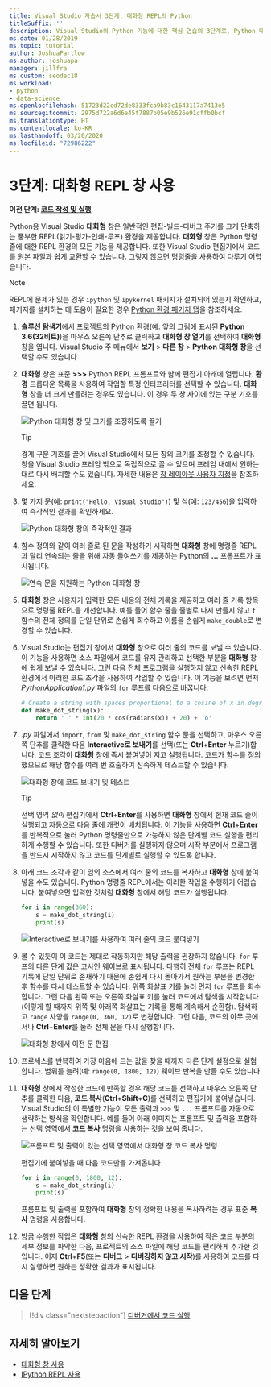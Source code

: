 ```yaml
---
title: Visual Studio 자습서 3단계, 대화형 REPL의 Python
titleSuffix: ''
description: Visual Studio의 Python 기능에 대한 핵심 연습의 3단계로, Python 대화형 REPL 창을 설명합니다.
ms.date: 01/28/2019
ms.topic: tutorial
author: JoshuaPartlow
ms.author: joshuapa
manager: jillfra
ms.custom: seodec18
ms.workload:
- python
- data-science
ms.openlocfilehash: 51723d22cd72de8333fca9b83c1643117a7413e5
ms.sourcegitcommit: 2975d722a6d6e45f7887b05e9b526e91cffb0bcf
ms.translationtype: HT
ms.contentlocale: ko-KR
ms.lasthandoff: 03/20/2020
ms.locfileid: "72986222"
---
```

# <a name="step-3-use-the-interactive-repl-window"></a>3단계: 대화형 REPL 창 사용

**이전 단계: [코드 작성 및 실행](tutorial-working-with-python-in-visual-studio-step-02-writing-code.md)**

Python용 Visual Studio **대화형** 창은 일반적인 편집-빌드-디버그 주기를 크게 단축하는 풍부한 REPL(읽기-평가-인쇄-루프) 환경을 제공합니다. **대화형** 창은 Python 명령줄에 대한 REPL 환경의 모든 기능을 제공합니다. 또한 Visual Studio 편집기에서 코드를 원본 파일과 쉽게 교환할 수 있습니다. 그렇지 않으면 명령줄을 사용하여 다루기 어렵습니다.

> [!NOTE]
> REPL에 문제가 있는 경우 `ipython` 및 `ipykernel` 패키지가 설치되어 있는지 확인하고, 패키지를 설치하는 데 도움이 필요한 경우 [Python 환경 패키지 탭](/en-us/visualstudio/python/python-environments-window-tab-reference#packages-tab)을 참조하세요.

1. **솔루션 탐색기**에서 프로젝트의 Python 환경(예: 앞의 그림에 표시된 **Python 3.6(32비트)**)을 마우스 오른쪽 단추로 클릭하고 **대화형 창 열기**를 선택하여 **대화형** 창을 엽니다. Visual Studio 주 메뉴에서 **보기** > **다른 창** > **Python 대화형 창**을 선택할 수도 있습니다.

1. **대화형** 창은 표준 **>>>** Python REPL 프롬프트와 함께 편집기 아래에 열립니다. **환경** 드롭다운 목록을 사용하여 작업할 특정 인터프리터를 선택할 수 있습니다. **대화형** 창을 더 크게 만들려는 경우도 있습니다. 이 경우 두 창 사이에 있는 구분 기호를 끌면 됩니다.

    ![Python 대화형 창 및 크기를 조정하도록 끌기](media/vs-getting-started-python-11-interactive1b.png)

    > [!Tip]
    > 경계 구분 기호를 끌어 Visual Studio에서 모든 창의 크기를 조정할 수 있습니다. 창을 Visual Studio 프레임 밖으로 독립적으로 끌 수 있으며 프레임 내에서 원하는 대로 다시 배치할 수도 있습니다. 자세한 내용은 [창 레이아웃 사용자 지정](../ide/customizing-window-layouts-in-visual-studio.md)을 참조하세요.

1. 몇 가지 문(예: `print("Hello, Visual Studio")`) 및 식(예: `123/456`)을 입력하여 즉각적인 결과를 확인하세요.

    ![Python 대화형 창의 즉각적인 결과](media/vs-getting-started-python-12-interactive2.png)

1. 함수 정의와 같이 여러 줄로 된 문을 작성하기 시작하면 **대화형** 창에 명령줄 REPL과 달리 연속되는 줄을 위해 자동 들여쓰기를 제공하는 Python의 **...** 프롬프트가 표시됩니다.

    ![연속 문을 지원하는 Python 대화형 창](media/vs-getting-started-python-13-interactive3.png)

1. **대화형** 창은 사용자가 입력한 모든 내용의 전체 기록을 제공하고 여러 줄 기록 항목으로 명령줄 REPL을 개선합니다. 예를 들어 함수 줄을 줄별로 다시 만들지 않고 `f` 함수의 전체 정의를 단일 단위로 손쉽게 회수하고 이름을 손쉽게 `make_double`로 변경할 수 있습니다.

1. Visual Studio는 편집기 창에서 **대화형** 창으로 여러 줄의 코드를 보낼 수 있습니다. 이 기능을 사용하면 소스 파일에서 코드를 유지 관리하고 선택한 부분을 **대화형** 창에 쉽게 보낼 수 있습니다. 그런 다음 전체 프로그램을 실행하지 않고 신속한 REPL 환경에서 이러한 코드 조각을 사용하여 작업할 수 있습니다. 이 기능을 보려면 먼저 *PythonApplication1.py* 파일의 `for` 루프를 다음으로 바꿉니다.

    ```python
    # Create a string with spaces proportional to a cosine of x in degrees
    def make_dot_string(x):
        return ' ' * int(20 * cos(radians(x)) + 20) + 'o'
    ```

1. *.py* 파일에서 `import`, `from` 및 `make_dot_string` 함수 문을 선택하고, 마우스 오른쪽 단추를 클릭한 다음 **Interactive로 보내기**를 선택(또는 **Ctrl**+**Enter** 누르기)합니다. 코드 조각이 **대화형** 창에 즉시 붙여넣어 지고 실행됩니다. 코드가 함수를 정의했으므로 해당 함수를 여러 번 호출하여 신속하게 테스트할 수 있습니다.

    ![대화형 창에 코드 보내기 및 테스트](media/vs-getting-started-python-14-interactive4.png)

    > [!Tip]
    > 선택 영역 *없이* 편집기에서 **Ctrl**+**Enter**를 사용하면 **대화형** 창에서 현재 코드 줄이 실행되고 자동으로 다음 줄에 캐럿이 배치됩니다. 이 기능을 사용하면 **Ctrl**+**Enter**를 반복적으로 눌러 Python 명령줄만으로 가능하지 않은 단계별 코드 실행을 편리하게 수행할 수 있습니다. 또한 디버거를 실행하지 않으며 시작 부분에서 프로그램을 반드시 시작하지 않고 코드를 단계별로 실행할 수 있도록 합니다.

1. 아래 코드 조각과 같이 임의 소스에서 여러 줄의 코드를 복사하고 **대화형** 창에 붙여넣을 수도 있습니다. Python 명령줄 REPL에서는 이러한 작업을 수행하기 어렵습니다. 붙여넣으면 입력한 것처럼 **대화형** 창에서 해당 코드가 실행됩니다.

    ```python
    for i in range(360):
        s = make_dot_string(i)
        print(s)
    ```

    ![Interactive로 보내기를 사용하여 여러 줄의 코드 붙여넣기](media/vs-getting-started-python-15-interactive5.png)

1. 볼 수 있듯이 이 코드는 제대로 작동하지만 해당 출력을 권장하지 않습니다. `for` 루프의 다른 단계 값은 코사인 웨이브로 표시됩니다. 다행히 전체 `for` 루프는 REPL 기록에 단일 단위로 존재하기 때문에 손쉽게 다시 돌아가서 원하는 부분을 변경한 후 함수를 다시 테스트할 수 있습니다. 위쪽 화살표 키를 눌러 먼저 `for` 루프를 회수합니다. 그런 다음 왼쪽 또는 오른쪽 화살표 키를 눌러 코드에서 탐색을 시작합니다(이렇게 할 때까지 위쪽 및 아래쪽 화살표는 기록을 통해 계속해서 순환함). 탐색하고 `range` 사양을 `range(0, 360, 12)`로 변경합니다. 그런 다음, 코드의 아무 곳에서나 **Ctrl**+**Enter**를 눌러 전체 문을 다시 실행합니다.

    ![대화형 창에서 이전 문 편집](media/vs-getting-started-python-16-interactive6.png)

1. 프로세스를 반복하여 가장 마음에 드는 값을 찾을 때까지 다른 단계 설정으로 실험합니다. 범위를 늘려(예: `range(0, 1800, 12)`) 웨이브 반복을 만들 수도 있습니다.

1. **대화형** 창에서 작성한 코드에 만족할 경우 해당 코드를 선택하고 마우스 오른쪽 단추를 클릭한 다음, **코드 복사**(**Ctrl**+**Shift**+**C**)를 선택하고 편집기에 붙여넣습니다. Visual Studio의 이 특별한 기능이 모든 출력과 `>>>` 및 `...` 프롬프트를 자동으로 생략하는 방식을 확인합니다. 예를 들어 아래 이미지는 프롬프트 및 출력을 포함하는 선택 영역에서 **코드 복사** 명령을 사용하는 것을 보여 줍니다.

    ![프롬프트 및 출력이 있는 선택 영역에서 대화형 창 코드 복사 명령](media/vs-getting-started-python-17-interactive7.png)

    편집기에 붙여넣을 때 다음 코드만을 가져옵니다.

    ```python
    for i in range(0, 1800, 12):
        s = make_dot_string(i)
        print(s)
    ```

    프롬프트 및 출력을 포함하여 **대화형** 창의 정확한 내용을 복사하려는 경우 표준 **복사** 명령을 사용합니다.

1. 방금 수행한 작업은 **대화형** 창의 신속한 REPL 환경을 사용하여 작은 코드 부분의 세부 정보를 파악한 다음, 프로젝트의 소스 파일에 해당 코드를 편리하게 추가한 것입니다. 이제 **Ctrl**+**F5**(또는 **디버그** > **디버깅하지 않고 시작**)를 사용하여 코드를 다시 실행하면 원하는 정확한 결과가 표시됩니다.

## <a name="next-step"></a>다음 단계

> [!div class="nextstepaction"]
> [디버거에서 코드 실행](tutorial-working-with-python-in-visual-studio-step-04-debugging.md)

## <a name="go-deeper"></a>자세히 알아보기

- [대화형 창 사용](python-interactive-repl-in-visual-studio.md)
- [IPython REPL 사용](interactive-repl-ipython.md)
